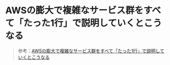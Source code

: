 # AWSの膨大で複雑なサービス群をすべて「たった1行」で説明していくとこうなる

> 参考：[AWSの膨大で複雑なサービス群をすべて「たった1行」で説明していくとこうなる](https://gigazine.net/news/20200528-aws-one-line-explanation/)
